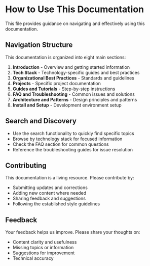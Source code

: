 # How to Use This Documentation

This file provides guidance on navigating and effectively using this documentation.

## Navigation Structure

This documentation is organized into eight main sections:

1. **Introduction** - Overview and getting started information
2. **Tech Stack** - Technology-specific guides and best practices
3. **Organizational Best Practices** - Standards and guidelines
4. **Projects** - Specific project documentation
5. **Guides and Tutorials** - Step-by-step instructions
6. **FAQ and Troubleshooting** - Common issues and solutions
7. **Architecture and Patterns** - Design principles and patterns
8. **Install and Setup** - Development environment setup

## Search and Discovery

- Use the search functionality to quickly find specific topics
- Browse by technology stack for focused information
- Check the FAQ section for common questions
- Reference the troubleshooting guides for issue resolution

## Contributing

This documentation is a living resource. Please contribute by:

- Submitting updates and corrections
- Adding new content where needed
- Sharing feedback and suggestions
- Following the established style guidelines

## Feedback

Your feedback helps us improve. Please share your thoughts on:

- Content clarity and usefulness
- Missing topics or information
- Suggestions for improvement
- Technical accuracy

